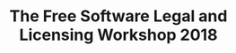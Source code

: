 ---
key: free-software-legal-licensing-workshop-2018
title: The Free Software Legal and Licensing Workshop 2018
topic:
  - Eclipse SW360: Generating License Information for Products with SPDX Docs
id: free-software-legal-licensing-workshop-2018
format: talk
tags:
  - talk
speakers:
  - name: "Michael C. Jaeger"
    affiliation: "Project Lead, Siemens AG"
    about: "Michael C. Jaeger is one of the maintainers for Linux Foundation's FOSSology and Eclipse SW360 projects, both available on Github and both in the area of OSS handling w.r.t. license compliance and component management. At Siemens Corporate Technology in Munich, Germany, Michael works in several roles as project lead, software architect, trainer and consultant for distributed systems, server applications and their development with open source software."
    speakerimage: ""
    address: "Munich, Germany"
    linkedin: ""
    github: ""
presentation:
  session_link: "<https://fsfe.org/activities/ftf/legal-conference.en.html>"
draft: false
description: |
  In this session, Michael C. Jaeger from Siemens AG explores how Eclipse SW360 can be used to generate license information for products using SPDX documents. The talk highlights the importance of license tracking and compliance, especially in open-source software products.
  - **Session Highlights**:
    - How to use Eclipse SW360 for generating SPDX docs
    - Managing license information for open-source products
    - Importance of SPDX documents in ensuring compliance
  - For more details, visit the [official session page](https://fsfe.org/activities/ftf/legal-conference.en.html).
---